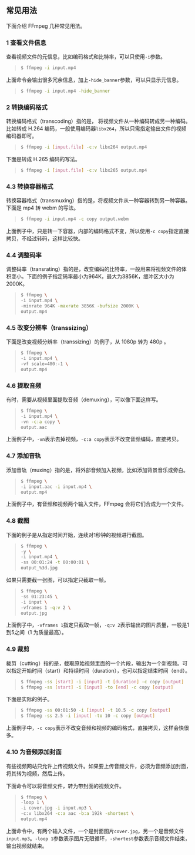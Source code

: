 ## 常见用法

下面介绍 FFmpeg 几种常见用法。

### 1 查看文件信息

查看视频文件的元信息，比如编码格式和比特率，可以只使用`-i`参数。

> ```bash
> $ ffmpeg -i input.mp4
> ```

上面命令会输出很多冗余信息，加上`-hide_banner`参数，可以只显示元信息。

> ```bash
> $ ffmpeg -i input.mp4 -hide_banner
> ```

### 2 转换编码格式

转换编码格式（transcoding）指的是， 将视频文件从一种编码转成另一种编码。比如转成 H.264 编码，一般使用编码器`libx264`，所以只需指定输出文件的视频编码器即可。

> ```bash
> $ ffmpeg -i [input.file] -c:v libx264 output.mp4
> ```

下面是转成 H.265 编码的写法。

> ```bash
> $ ffmpeg -i [input.file] -c:v libx265 output.mp4
> ```

### 4.3 转换容器格式

转换容器格式（transmuxing）指的是，将视频文件从一种容器转到另一种容器。下面是 mp4 转 webm 的写法。

> ```bash
> $ ffmpeg -i input.mp4 -c copy output.webm
> ```

上面例子中，只是转一下容器，内部的编码格式不变，所以使用`-c copy`指定直接拷贝，不经过转码，这样比较快。

### 4.4 调整码率

调整码率（transrating）指的是，改变编码的比特率，一般用来将视频文件的体积变小。下面的例子指定码率最小为964K，最大为3856K，缓冲区大小为 2000K。

> ```bash
> $ ffmpeg \
> -i input.mp4 \
> -minrate 964K -maxrate 3856K -bufsize 2000K \
> output.mp4
> ```

### 4.5 改变分辨率（transsizing）

下面是改变视频分辨率（transsizing）的例子，从 1080p 转为 480p 。

> ```bash
> $ ffmpeg \
> -i input.mp4 \
> -vf scale=480:-1 \
> output.mp4
> ```

### 4.6 提取音频

有时，需要从视频里面提取音频（demuxing），可以像下面这样写。

> ```bash
> $ ffmpeg \
> -i input.mp4 \
> -vn -c:a copy \
> output.aac
> ```

上面例子中，`-vn`表示去掉视频，`-c:a copy`表示不改变音频编码，直接拷贝。

### 4.7 添加音轨

添加音轨（muxing）指的是，将外部音频加入视频，比如添加背景音乐或旁白。

> ```bash
> $ ffmpeg \
> -i input.aac -i input.mp4 \
> output.mp4
> ```

上面例子中，有音频和视频两个输入文件，FFmpeg 会将它们合成为一个文件。

### 4.8 截图

下面的例子是从指定时间开始，连续对1秒钟的视频进行截图。

> ```bash
> $ ffmpeg \
> -y \
> -i input.mp4 \
> -ss 00:01:24 -t 00:00:01 \
> output_%3d.jpg
> ```

如果只需要截一张图，可以指定只截取一帧。

> ```bash
> $ ffmpeg \
> -ss 01:23:45 \
> -i input \
> -vframes 1 -q:v 2 \
> output.jpg
> ```

上面例子中，`-vframes 1`指定只截取一帧，`-q:v 2`表示输出的图片质量，一般是1到5之间（1 为质量最高）。

### 4.9 裁剪

裁剪（cutting）指的是，截取原始视频里面的一个片段，输出为一个新视频。可以指定开始时间（start）和持续时间（duration），也可以指定结束时间（end）。

> ```bash
> $ ffmpeg -ss [start] -i [input] -t [duration] -c copy [output]
> $ ffmpeg -ss [start] -i [input] -to [end] -c copy [output]
> ```

下面是实际的例子。

> ```bash
> $ ffmpeg -ss 00:01:50 -i [input] -t 10.5 -c copy [output]
> $ ffmpeg -ss 2.5 -i [input] -to 10 -c copy [output]
> ```

上面例子中，`-c copy`表示不改变音频和视频的编码格式，直接拷贝，这样会快很多。

### 4.10 为音频添加封面

有些视频网站只允许上传视频文件。如果要上传音频文件，必须为音频添加封面，将其转为视频，然后上传。

下面命令可以将音频文件，转为带封面的视频文件。

> ```bash
> $ ffmpeg \
> -loop 1 \
> -i cover.jpg -i input.mp3 \
> -c:v libx264 -c:a aac -b:a 192k -shortest \
> output.mp4
> ```

上面命令中，有两个输入文件，一个是封面图片`cover.jpg`，另一个是音频文件`input.mp3`。`-loop 1`参数表示图片无限循环，`-shortest`参数表示音频文件结束，输出视频就结束。